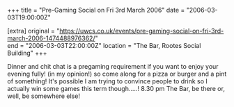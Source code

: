 +++
title = "Pre-Gaming Social on Fri 3rd March 2006"
date = "2006-03-03T19:00:00Z"

[extra]
original = "https://uwcs.co.uk/events/pre-gaming-social-on-fri-3rd-march-2006-1474488976362/"    
end = "2006-03-03T22:00:00Z"
location = "The Bar, Rootes Social Building"
+++

Dinner and chit chat is a pregaming requirement if you want to enjoy your evening fully\! (in my opinion\!) so come along for a pizza or burger and a pint of something\! It's possible I am trying to convince people to drink so I actually win some games this term though.....\! 8.30 pm The Bar, be there or, well, be somewhere else\!

